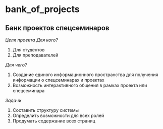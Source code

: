 # bank_of_projects
## Банк проектов спецсеминаров 

*Цели проекта*
*Для кого?*

1. Для студентов
2. Для преподавателей

*Для чего?*

1. Создание единого информационного пространства для получения информации о спецсеминарах и проектах
2. Возможность интерактивного общения в рамках проекта или спецсеминара

*Задачи*

1. Составить структуру системы
2. Определить возможности для всех ролей
3. Продумать содержание всех страниц 
